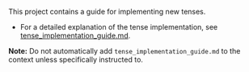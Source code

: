 This project contains a guide for implementing new tenses.

- For a detailed explanation of the tense implementation, see [tense_implementation_guide.md](./tense_implementation_guide.md).

**Note:** Do not automatically add `tense_implementation_guide.md` to the context unless specifically instructed to.
